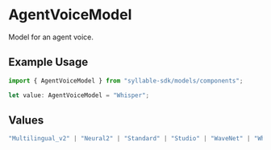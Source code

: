 # AgentVoiceModel

Model for an agent voice.

## Example Usage

```typescript
import { AgentVoiceModel } from "syllable-sdk/models/components";

let value: AgentVoiceModel = "Whisper";
```

## Values

```typescript
"Multilingual_v2" | "Neural2" | "Standard" | "Studio" | "WaveNet" | "Whisper"
```